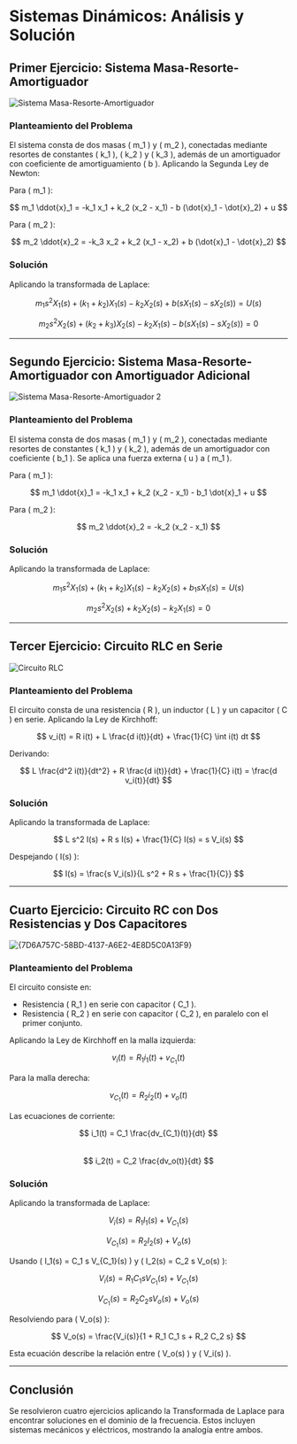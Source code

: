 # Sistemas Dinámicos: Análisis y Solución

## Primer Ejercicio: Sistema Masa-Resorte-Amortiguador

![Sistema Masa-Resorte-Amortiguador](https://github.com/user-attachments/assets/6145e663-4439-4619-9101-897f9cd01aa4)

### Planteamiento del Problema

El sistema consta de dos masas \( m_1 \) y \( m_2 \), conectadas mediante resortes de constantes \( k_1 \), \( k_2 \) y \( k_3 \), además de un amortiguador con coeficiente de amortiguamiento \( b \). Aplicando la Segunda Ley de Newton:

Para \( m_1 \):

$$ m_1 \ddot{x}_1 = -k_1 x_1 + k_2 (x_2 - x_1) - b (\dot{x}_1 - \dot{x}_2) + u $$

Para \( m_2 \):

$$ m_2 \ddot{x}_2 = -k_3 x_2 + k_2 (x_1 - x_2) + b (\dot{x}_1 - \dot{x}_2) $$

### Solución

Aplicando la transformada de Laplace:

$$ m_1 s^2 X_1(s) + (k_1 + k_2) X_1(s) - k_2 X_2(s) + b (s X_1(s) - s X_2(s)) = U(s) $$

$$ m_2 s^2 X_2(s) + (k_2 + k_3) X_2(s) - k_2 X_1(s) - b (s X_1(s) - s X_2(s)) = 0 $$

---

## Segundo Ejercicio: Sistema Masa-Resorte-Amortiguador con Amortiguador Adicional

![Sistema Masa-Resorte-Amortiguador 2](https://github.com/user-attachments/assets/df54ad8b-cb30-4cf5-8c0e-32895fa7bf57)

### Planteamiento del Problema

El sistema consta de dos masas \( m_1 \) y \( m_2 \), conectadas mediante resortes de constantes \( k_1 \) y \( k_2 \), además de un amortiguador con coeficiente \( b_1 \). Se aplica una fuerza externa \( u \) a \( m_1 \).

Para \( m_1 \):

$$ m_1 \ddot{x}_1 = -k_1 x_1 + k_2 (x_2 - x_1) - b_1 \dot{x}_1 + u $$

Para \( m_2 \):

$$ m_2 \ddot{x}_2 = -k_2 (x_2 - x_1) $$

### Solución

Aplicando la transformada de Laplace:

$$ m_1 s^2 X_1(s) + (k_1 + k_2) X_1(s) - k_2 X_2(s) + b_1 s X_1(s) = U(s) $$

$$ m_2 s^2 X_2(s) + k_2 X_2(s) - k_2 X_1(s) = 0 $$

---

## Tercer Ejercicio: Circuito RLC en Serie

![Circuito RLC](https://github.com/user-attachments/assets/rlc-circuit.png)

### Planteamiento del Problema

El circuito consta de una resistencia \( R \), un inductor \( L \) y un capacitor \( C \) en serie. Aplicando la Ley de Kirchhoff:

$$ v_i(t) = R i(t) + L \frac{d i(t)}{dt} + \frac{1}{C} \int i(t) dt $$

Derivando:

$$ L \frac{d^2 i(t)}{dt^2} + R \frac{d i(t)}{dt} + \frac{1}{C} i(t) = \frac{d v_i(t)}{dt} $$

### Solución

Aplicando la transformada de Laplace:

$$ L s^2 I(s) + R s I(s) + \frac{1}{C} I(s) = s V_i(s) $$

Despejando \( I(s) \):

$$ I(s) = \frac{s V_i(s)}{L s^2 + R s + \frac{1}{C}} $$

---

## Cuarto Ejercicio: Circuito RC con Dos Resistencias y Dos Capacitores

![{7D6A757C-58BD-4137-A6E2-4E8D5C0A13F9}](https://github.com/user-attachments/assets/b9f5bc0b-01bb-43d8-83e9-7dd132f2a7c0)


### Planteamiento del Problema

El circuito consiste en:

- Resistencia \( R_1 \) en serie con capacitor \( C_1 \).
- Resistencia \( R_2 \) en serie con capacitor \( C_2 \), en paralelo con el primer conjunto.

Aplicando la Ley de Kirchhoff en la malla izquierda:

$$ v_i(t) = R_1 i_1(t) + v_{C_1}(t) $$

Para la malla derecha:

$$ v_{C_1}(t) = R_2 i_2(t) + v_o(t) $$

Las ecuaciones de corriente:

$$ i_1(t) = C_1 \frac{dv_{C_1}(t)}{dt} $$  
$$ i_2(t) = C_2 \frac{dv_o(t)}{dt} $$  

### Solución

Aplicando la transformada de Laplace:

$$ V_i(s) = R_1 I_1(s) + V_{C_1}(s) $$

$$ V_{C_1}(s) = R_2 I_2(s) + V_o(s) $$

Usando \( I_1(s) = C_1 s V_{C_1}(s) \) y \( I_2(s) = C_2 s V_o(s) \):

$$ V_i(s) = R_1 C_1 s V_{C_1}(s) + V_{C_1}(s) $$

$$ V_{C_1}(s) = R_2 C_2 s V_o(s) + V_o(s) $$

Resolviendo para \( V_o(s) \):

$$ V_o(s) = \frac{V_i(s)}{1 + R_1 C_1 s + R_2 C_2 s} $$

Esta ecuación describe la relación entre \( V_o(s) \) y \( V_i(s) \).

---

## Conclusión

Se resolvieron cuatro ejercicios aplicando la Transformada de Laplace para encontrar soluciones en el dominio de la frecuencia. Estos incluyen sistemas mecánicos y eléctricos, mostrando la analogía entre ambos.
